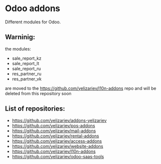 Odoo addons
===========



Different modules for Odoo.

Warninig:
---------

the modules:
 - sale_report_kz
 - sale_report_lt
 - sale_report_ru
 - res_partner_ru
 - res_partner_vk

are moved to the https://github.com/yelizariev/l10n-addons repo and will be deleted from this repository soon


List of repositories:
---------------------

* https://github.com/yelizariev/addons-yelizariev
* https://github.com/yelizariev/pos-addons
* https://github.com/yelizariev/mail-addons
* https://github.com/yelizariev/rental-addons
* https://github.com/yelizariev/access-addons
* https://github.com/yelizariev/website-addons
* https://github.com/yelizariev/l10n-addons
* https://github.com/yelizariev/odoo-saas-tools

